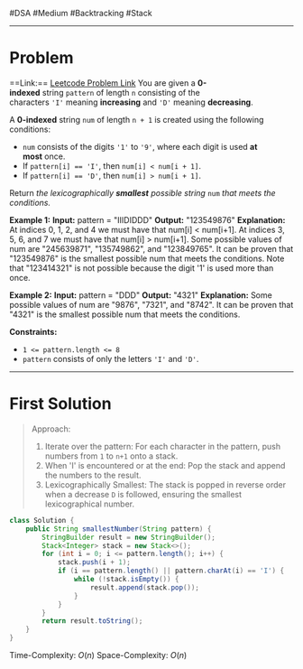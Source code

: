 #DSA #Medium #Backtracking #Stack 
___
# Problem
==Link:== [Leetcode Problem Link](https://leetcode.com/problems/construct-smallest-number-from-di-string/description/?envType=daily-question&envId=2025-02-18)
You are given a **0-indexed** string `pattern` of length `n` consisting of the characters `'I'` meaning **increasing** and `'D'` meaning **decreasing**.

A **0-indexed** string `num` of length `n + 1` is created using the following conditions:

- `num` consists of the digits `'1'` to `'9'`, where each digit is used **at most** once.
- If `pattern[i] == 'I'`, then `num[i] < num[i + 1]`.
- If `pattern[i] == 'D'`, then `num[i] > num[i + 1]`.

Return _the lexicographically **smallest** possible string_ `num` _that meets the conditions._

**Example 1:**
	**Input:** pattern = "IIIDIDDD"
	**Output:** "123549876"
	**Explanation:**
	At indices 0, 1, 2, and 4 we must have that num[i] < num[i+1].
	At indices 3, 5, 6, and 7 we must have that num[i] > num[i+1].
	Some possible values of num are "245639871", "135749862", and "123849765".
	It can be proven that "123549876" is the smallest possible num that meets the conditions.
	Note that "123414321" is not possible because the digit '1' is used more than once.

**Example 2:**
	**Input:** pattern = "DDD"
	**Output:** "4321"
	**Explanation:**
	Some possible values of num are "9876", "7321", and "8742".
	It can be proven that "4321" is the smallest possible num that meets the conditions.

**Constraints:**
- `1 <= pattern.length <= 8`
- `pattern` consists of only the letters `'I'` and `'D'`.
___
# First Solution
> Approach: 
> 1. Iterate over the pattern: For each character in the pattern, push numbers from `1` to `n+1` onto a stack.
>1. When 'I' is encountered or at the end: Pop the stack and append the numbers to the result.
>2. Lexicographically Smallest: The stack is popped in reverse order when a decrease `D` is followed, ensuring the smallest lexicographical number.

```java
class Solution {
    public String smallestNumber(String pattern) {
        StringBuilder result = new StringBuilder();
        Stack<Integer> stack = new Stack<>();
        for (int i = 0; i <= pattern.length(); i++) {
            stack.push(i + 1);
            if (i == pattern.length() || pattern.charAt(i) == 'I') {
                while (!stack.isEmpty()) {
                    result.append(stack.pop());
                }
            }
        }
        return result.toString();
    }
}
```
Time-Complexity: $O(n)$
Space-Complexity: $O(n)$